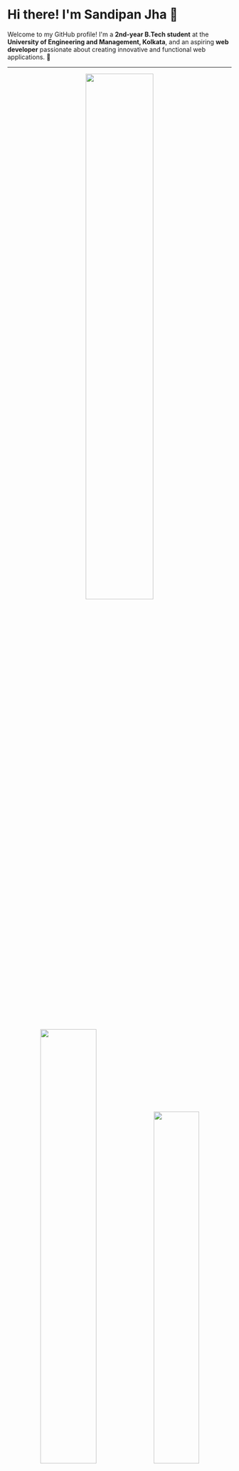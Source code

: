 # Hi there! I'm Sandipan Jha 👋

Welcome to my GitHub profile! I'm a **2nd-year B.Tech student** at the **University of Engineering and Management, Kolkata**, and an aspiring **web developer** passionate about creating innovative and functional web applications. 🚀

---

<!-- Stats -->
<div align="center">
  <img src="https://github-readme-stats.vercel.app/api?username=Sandipan3&theme=aura&hide_border=true&include_all_commits=true&count_private=true" width="55%" /> </br>
   <img src="https://github-readme-streak-stats.herokuapp.com/?user=Sandipan3&theme=aura&hide_border=true" width="50%" />
  
  <!-- Alternative Language Stats -->
  <img src="https://github-profile-summary-cards.vercel.app/api/cards/repos-per-language?username=Sandipan3&theme=aura_dark" width="45%" />  
  <img src="https://github-profile-summary-cards.vercel.app/api/cards/most-commit-language?username=Sandipan3&theme=aura_dark" width="45%" />  
</div>


---

<!-- Tech Stack -->
<div align="center">

## 💻 Tech Stack ⚡
![HTML5](https://img.shields.io/badge/html5-%23E34F26.svg?style=for-the-badge&logo=html5&logoColor=white) 
![CSS3](https://img.shields.io/badge/css3-%231572B6.svg?style=for-the-badge&logo=css3&logoColor=white) 
![JavaScript](https://img.shields.io/badge/javascript-%23323330.svg?style=for-the-badge&logo=javascript&logoColor=%23F7DF1E) 
![React](https://img.shields.io/badge/react-%2320232a.svg?style=for-the-badge&logo=react&logoColor=%2361DAFB) 
![TailwindCSS](https://img.shields.io/badge/tailwindcss-%2338B2AC.svg?style=for-the-badge&logo=tailwind-css&logoColor=white) 
![Git](https://img.shields.io/badge/git-%23F05033.svg?style=for-the-badge&logo=git&logoColor=white) 
![GitHub](https://img.shields.io/badge/github-%23121011.svg?style=for-the-badge&logo=github&logoColor=white)

</div>

---

<!-- Socials -->
<div align="center">

## 🌐 Connect with Me 🍬
[![YouTube](https://img.shields.io/badge/YouTube-%23FF0000.svg?style=for-the-badge&logo=YouTube&logoColor=white)](https://www.youtube.com/@sandipanjha3) 
[![LinkedIn](https://img.shields.io/badge/LinkedIn-%230077B5.svg?style=for-the-badge&logo=linkedin&logoColor=white)](https://www.linkedin.com/in/sandipan-jha-2a8449236/)  
📧 Email: [sandipanjha3@gmail.com](mailto:sandipanjha3@gmail.com)

</div>

---

<!-- Snake -->
<div align="center">
  ![snake gif](https://github.com/Sandipan-Jha/Sandipan-Jha/blob/output/github-snake-dark.svg)
</div>

---

<!-- Counter -->
<div align="center">
  [![](https://visitcount.itsvg.in/api?id=Sandipan-Jha&icon=10&color=6)](https://visitcount.itsvg.in)
</div>

